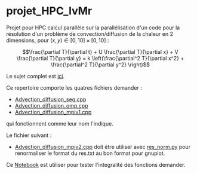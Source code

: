 # projet_HPC_IvMr

Projet pour HPC calcul parallèle sur la parallélisation d'un code pour la résolution d'un problème de convection/diffusion de la chaleur en 2 dimensions, pour $(x,y) \in [0,10] \times [0,10]$ : 

$$\frac{\partial T}{\partial t} + U \frac{\partial T}{\partial x} + V \frac{\partial T}{\partial y} = k \left(\frac{\partial^2 T}{\partial x^2} + \frac{\partial^2 T}{\partial y^2} \right)$$

Le sujet complet est [ici](https://github.com/Davidson-Lova/projet_HPC_IvMr/blob/master/projet_cours_parallele.pdf).

Ce repertoire comporte les quatres fichiers demander :
- [Advection_diffusion_seq.cpp](https://github.com/Davidson-Lova/projet_HPC_IvMr/blob/master/Advection_diffusion_seq.cpp)
- [Advection_diffusion_omp.cpp](https://github.com/Davidson-Lova/projet_HPC_IvMr/blob/master/Advection_diffusion_omp.cpp)
- [Advection_diffusion_mpiv1.cpp](https://github.com/Davidson-Lova/projet_HPC_IvMr/blob/master/Advection_diffusion_mpiv1.cpp)

qui fonctionnent comme leur nom l'indique.

Le fichier suivant :
- [Advection_diffusion_mpiv2.cpp](https://github.com/Davidson-Lova/projet_HPC_IvMr/blob/master/Advection_diffusion_mpiv2.cpp)
doit être utiliser avec [res_norm.py](https://github.com/Davidson-Lova/projet_HPC_IvMr/blob/master/res_norm.py) pour renormaliser le format du res.txt au bon format pour gnuplot.

Ce [Notebook](https://github.com/Davidson-Lova/projet_HPC_IvMr/blob/master/note.ipynb) est utiliser pour tester l'integralité des fonctions demander.